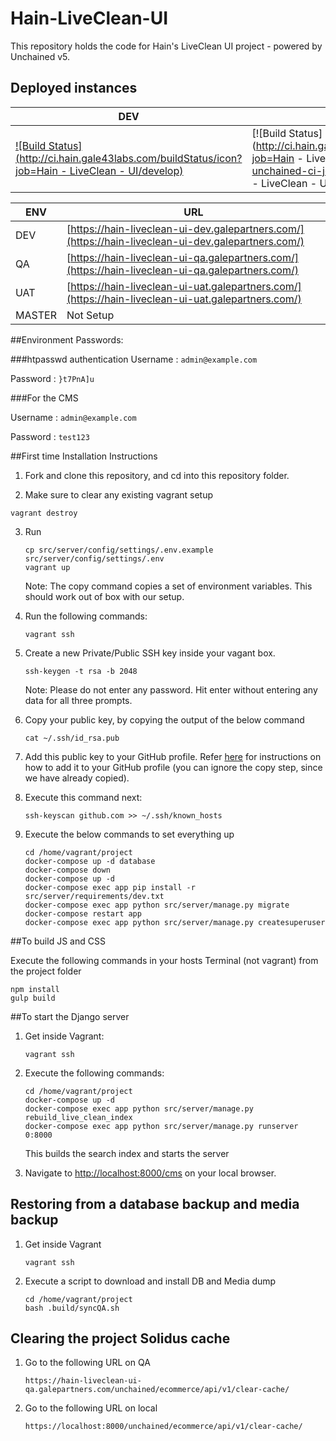 Hain-LiveClean-UI
=================

This repository holds the code for Hain's LiveClean UI project - powered by Unchained v5.


Deployed instances
------------------


|     DEV     |      QA     |      UAT     |      MASTER     |
|-------------|-------------|--------------|-----------------|
| [![Build Status](http://ci.hain.gale43labs.com/buildStatus/icon?job=Hain - LiveClean - UI/develop)](http://gale-unchained-ci-jenkins.gale43labs.com/job/Hain%20-%20LiveClean%20-%20UI/job/develop/) | [![Build Status](http://ci.hain.gale43labs.com/buildStatus/icon?job=Hain - LiveClean - UI/QA)](http://gale-unchained-ci-jenkins.gale43labs.com/job/Hain - LiveClean - UI/job/QA) | [![Build Status](http://ci.hain.gale43labs.com/buildStatus/icon?job=Hain - LiveClean - UI/UAT)](http://gale-unchained-ci-jenkins.gale43labs.com/job/Hain - LiveClean - UI/job/UAT) |    Not Setup    |


| ENV      | URL                                                                                                      |
|----------|----------------------------------------------------------------------------------------------------------|
| DEV      | [https://hain-liveclean-ui-dev.galepartners.com/](https://hain-liveclean-ui-dev.galepartners.com/)       |
| QA       | [https://hain-liveclean-ui-qa.galepartners.com/](https://hain-liveclean-ui-qa.galepartners.com/)         |
| UAT      | [https://hain-liveclean-ui-uat.galepartners.com/](https://hain-liveclean-ui-uat.galepartners.com/)       |
| MASTER   | Not Setup                                                                                                |


##Environment Passwords:


###htpasswd authentication
  Username : ``admin@example.com``

  Password : ``}t7PnA]u``

###For the CMS

  Username : `admin@example.com`

  Password : `test123`


##First time Installation Instructions


1. Fork and clone this repository, and cd into this repository folder.

2. Make sure to clear any existing vagrant setup

  ```
  vagrant destroy
  ```

3. Run

    ```
    cp src/server/config/settings/.env.example src/server/config/settings/.env
    vagrant up
    ```

    Note: The copy command copies a set of environment variables. This should work out of box with our setup.

4. Run the following commands:

    ```
    vagrant ssh
    ```

5. Create a new Private/Public SSH key inside your vagant box.

    ```
    ssh-keygen -t rsa -b 2048
    ```

    Note: Please do not enter any password. Hit enter without entering any data for all three prompts.

6. Copy your public key, by copying the output of the below command

    ```
    cat ~/.ssh/id_rsa.pub
    ```

7. Add this public key to your GitHub profile. Refer [here](https://help.github.com/articles/adding-a-new-ssh-key-to-your-github-account/) for instructions on how to add it to your GitHub profile (you can ignore the copy step, since we have already copied).

8. Execute this command next:

    ```
    ssh-keyscan github.com >> ~/.ssh/known_hosts
    ```

9. Execute the below commands to set everything up

    ```
    cd /home/vagrant/project
    docker-compose up -d database
    docker-compose down
    docker-compose up -d
    docker-compose exec app pip install -r src/server/requirements/dev.txt
    docker-compose exec app python src/server/manage.py migrate
    docker-compose restart app
    docker-compose exec app python src/server/manage.py createsuperuser
    ```

##To build JS and CSS

Execute the following commands in your hosts Terminal (not vagrant) from the project folder
```
npm install
gulp build
```

##To start the Django server

1. Get inside Vagrant:

    ```
    vagrant ssh
    ```
    
2. Execute the following commands:

    ```
    cd /home/vagrant/project
    docker-compose up -d
    docker-compose exec app python src/server/manage.py rebuild_live_clean_index
    docker-compose exec app python src/server/manage.py runserver 0:8000
    ```
    This builds the search index and starts the server

3. Navigate to [http://localhost:8000/cms](http://localhost:8000/cms) on your local browser.


## Restoring from a database backup and media backup

1. Get inside Vagrant

    ```
    vagrant ssh
    ```

2. Execute a script to download and install DB and Media dump

    ```
    cd /home/vagrant/project
    bash .build/syncQA.sh
    ```
## Clearing the project Solidus cache

1. Go to the following URL on QA

    ```
    https://hain-liveclean-ui-qa.galepartners.com/unchained/ecommerce/api/v1/clear-cache/
    ```
2. Go to the following URL on local

    ```
    https://localhost:8000/unchained/ecommerce/api/v1/clear-cache/
    ```

